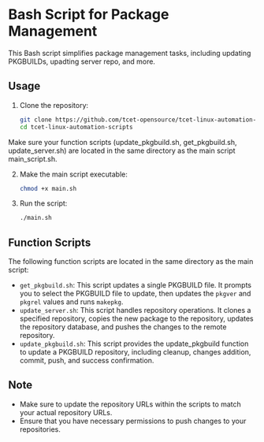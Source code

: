 # Bash Script for Package Management

This Bash script simplifies package management tasks, including updating PKGBUILDs, upadting server repo, and more.

## Usage

1. Clone the repository:

   ```bash
   git clone https://github.com/tcet-opensource/tcet-linux-automation-scripts.git
   cd tcet-linux-automation-scripts

Make sure your function scripts (update_pkgbuild.sh, get_pkgbuild.sh, update_server.sh) are located in the same directory as the main script main_script.sh.

2. Make the main script executable:

   ```bash
   chmod +x main.sh

3. Run the script:

   ```bash
   ./main.sh

## Function Scripts

The following function scripts are located in the same directory as the main script:

* `get_pkgbuild.sh`: This script updates a single PKGBUILD file. It prompts you to select the PKGBUILD file to update, then updates the `pkgver` and `pkgrel` values and runs `makepkg`.
* `update_server.sh`: This script handles repository operations. It clones a specified repository, copies the new package to the repository, updates the repository database, and pushes the changes to the remote repository.
* `update_pkgbuild.sh`: This script provides the update_pkgbuild function to update a PKGBUILD repository, including cleanup, changes addition, commit, push, and success confirmation.
  
## Note

* Make sure to update the repository URLs within the scripts to match your actual repository URLs.
* Ensure that you have necessary permissions to push changes to your repositories.

